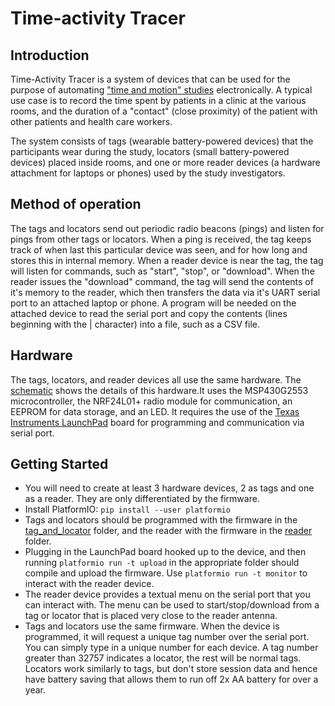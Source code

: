 # Time-activity Tracer

## Introduction

Time-Activity Tracer is a system of devices that can be used for the purpose of automating ["time and motion" studies](https://en.wikipedia.org/wiki/Time_and_motion_study) electronically. A typical use case is to record the time spent by patients in a clinic at the various rooms, and the duration of a "contact" (close proximity) of the patient with other patients and health care workers. 

The system consists of tags (wearable battery-powered devices) that the participants wear during the study, locators (small battery-powered devices) placed inside rooms, and one or more reader devices (a hardware attachment for laptops or phones) used by the study investigators.

## Method of operation

The tags and locators send out periodic radio beacons (pings) and listen for pings from other tags or locators. When a ping is received, the tag keeps track of when last this particular device was seen, and for how long and stores this in internal memory. When a reader device is near the tag, the tag will listen for commands, such as "start", "stop", or "download". When the reader issues the "download" command, the tag will send the contents of it's memory to the reader, which then transfers the data via it's UART serial port to an attached laptop or phone. A program will be needed on the attached device to read the serial port and copy the contents (lines beginning with the | character) into a file, such as a CSV file.

## Hardware

The tags, locators, and reader devices all use the same hardware. The [schematic](docs/hardware_schematic.pdf) shows the details of this hardware.It uses the MSP430G2553 microcontroller, the NRF24L01+ radio module for communication, an EEPROM for data storage, and an LED. It requires the use of the [Texas Instruments LaunchPad](https://www.ti.com/tool/MSP-EXP430G2ET) board for programming and communication via serial port.

## Getting Started

- You will need to create at least 3 hardware devices, 2 as tags and one as a reader. They are only differentiated by the firmware. 
- Install PlatformIO: `pip install --user platformio`
- Tags and locators should be programmed with the firmware in the [tag_and_locator](tag_and_locator) folder, and the reader with the firmware in the [reader](reader) folder. 
- Plugging in the LaunchPad board hooked up to the device, and then running `platformio run -t upload` in the appropriate folder should compile and upload the firmware. Use `platformio run -t monitor` to interact with the reader device.
- The reader device provides a textual menu on the serial port that you can interact with. The menu can be used to start/stop/download from a tag or locator that is placed very close to the reader antenna.
- Tags and locators use the same firmware. When the device is programmed, it will request a unique tag number over the serial port. You can simply type in a unique number for each device. A tag number greater than 32757 indicates a locator, the rest will be normal tags. Locators work similarly to tags, but don't store session data and hence have battery saving that allows them to run off 2x AA battery for over a year.

